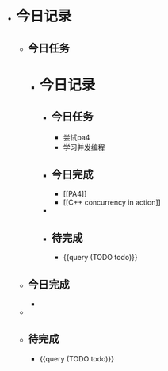 - # 今日记录
	- ## 今日任务
		- # 今日记录
			- ## 今日任务
				- 尝试pa4
				- 学习并发编程
			- ##  今日完成
				- [[PA4]]
				- [[C++ concurrency in action]]
			-
			- ## 待完成
				- {{query (TODO todo)}}
	- ##  今日完成
		-
	-
	- ## 待完成
		- {{query (TODO todo)}}